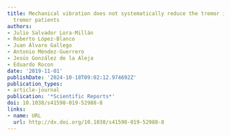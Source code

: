 ```yaml
---
title: Mechanical vibration does not systematically reduce the tremor in essential
  tremor patients
authors:
- Julio Salvador Lora-Millán
- Roberto López-Blanco
- Juan Álvaro Gallego
- Antonio Méndez-Guerrero
- Jesús González de la Aleja
- Eduardo Rocon
date: '2019-11-01'
publishDate: '2024-10-18T09:02:12.974692Z'
publication_types:
- article-journal
publication: '*Scientific Reports*'
doi: 10.1038/s41598-019-52988-8
links:
- name: URL
  url: http://dx.doi.org/10.1038/s41598-019-52988-8
---
```

